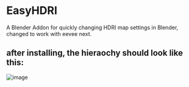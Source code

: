 # EasyHDRI
A Blender Addon for quickly changing HDRI map settings in Blender, changed to work with eevee next.


## after installing, the hieraochy should look like this:
  ![image](https://user-images.githubusercontent.com/46781233/132270599-800fccfb-20a1-4cbc-8a62-fc8fc62f0aa3.png)
